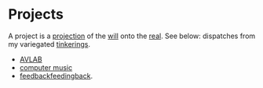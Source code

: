 # Projects
A project is a [projection](projection.html) of the [will](will.html) onto the [real](real.html).
See below: dispatches from my variegated [tinkerings](tinkering.html).

* [AVLAB](avlab.html)
* [computer music](computer_music.html)
* [feedbackfeedingback](feedbackfeedingback.html).
